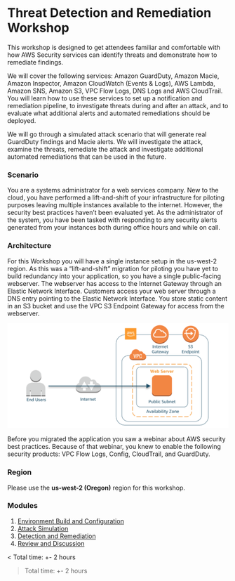 # Threat Detection and Remediation Workshop

This workshop is designed to get attendees familiar and comfortable with how AWS Security services can identify threats and demonstrate how to remediate findings.

We will cover the following services: Amazon GuardDuty, Amazon Macie, Amazon Inspector, Amazon CloudWatch (Events & Logs), AWS Lambda, Amazon SNS, Amazon S3, VPC Flow Logs, DNS Logs and AWS CloudTrail. You will learn how to use these services to set up a notification and remediation pipeline, to investigate threats during and after an attack, and to evaluate what additional alerts and automated remediations should be deployed.

We will go through a simulated attack scenario that will generate real GuardDuty findings and Macie alerts. We will investigate the attack, examine the threats, remediate the attack and investigate additional automated remediations that can be used in the future.

### Scenario
You are a systems administrator for a web services company. New to the cloud, you have performed a lift-and-shift of your infrastructure for piloting purposes leaving multiple instances available to the internet. However, the security best practices haven’t been evaluated yet. As the administrator of the system, you have been tasked with responding to any security alerts generated from your instances both during office hours and while on call.

### Architecture
For this Workshop you will have a single instance setup in the us-west-2 region. As this was a “lift-and-shift” migration for piloting you have yet to build redundancy into your application, so you have a single public-facing webserver. The webserver has access to the Internet Gateway through an Elastic Network Interface. Customers access your web server through a DNS entry pointing to the Elastic Network Interface. You store static content in an S3 bucket and use the VPC S3 Endpoint Gateway for access from the webserver.

![Architecture](./images/diagram-basic-arch.png "Lab Workload Architecture")

Before you migrated the application you saw a webinar about AWS security best practices. Because of that webinar, you knew to enable the following security products: VPC Flow Logs, Config, CloudTrail, and GuardDuty. 

### Region
Please use the **us-west-2 (Oregon)** region for this workshop.

### Modules
1. [Environment Build and Configuration](./docs/01-environment-setup.md)
2. [Attack Simulation](./docs/02-attack-simulation.md) 
3. [Detection and Remediation](./docs/03-investigate-remediation.md) 
4. [Review and Discussion](./docs/04-review-and-dicussion.md)

< Total time: +- 2 hours

> Total time: +- 2 hours

